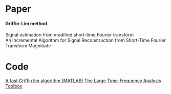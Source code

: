 # Paper
#### Griffin-Lim method
Signal estimation from modified short-time Fourier transform  
An Incremental Algorithm for Signal Reconstruction from Short-Time Fourier Transform Magnitude
# Code
[A fast Griffin lim algorithm (MATLAB)](https://lts2.epfl.ch/rrp/fgla/)
[The Large Time-Frequency Analysis Toolbox](http://ltfat.sourceforge.net/doc/demos/demo_frsynabs.php)



